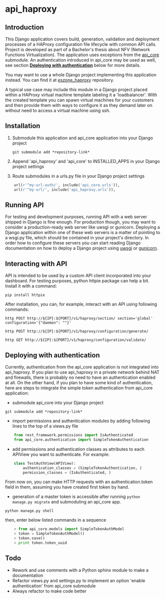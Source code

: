 api\_haproxy
========

Introduction
------

This Django application covers build, generation, validation and deployment processes of a HAProxy configuration file
lifecycle with common API calls. Project is developed as part of a Bachelor's thesis about NFV (Network Functions Virtualization). 
The application uses exceptions from the [api\_core](https://github.com/erigones/api_core ) submodule. An authentication introduced 
in api\_core may be used as well, see section [<b>Deploying with authentication</b>](https://github.com/erigones/api_haproxy#deploying-with-authentication) 
below for more details.

You may want to use a whole Django project implementing this application instead. You can find it at 
[eszone\_haproxy](https://github.com/erigones/eszone_haproxy) repository.  

A typical use case may include this module in a Django project placed within a HAProxy virtual machine template 
labeling it a 'loadbalancer'. With the created template you can spawn virtual machines for your customers and then 
provide them with ways to configure it as they demand later on without need to access a virtual machine using ssh. 

Installation
------

1. Submodule this application and api\_core application into your Django project

   `git submodule add *repository-link*`

2. Append 'api\_haproxy' and 'api\_core' to INSTALLED_APPS in your Django project settings

3. Route submodules in a urls.py file in your Django project settings

```python
    url(r'^my-url-auth/', include('api_core.urls')),
    url(r'^my-url/', include('api_haproxy.urls')),
```

Running API
------

For testing and development purposes, running API with a web server shipped in Django is fine enough. For production 
though, you may want to consider a production-ready web server like uwsgi or gunicorn. Deploying a Django application 
within one of these web servers is a matter of pointing to a wsgi.py file, which should be contained in your project's 
directory. In order how to configure these servers you can start reading Django documentation on how to deploy a Django
project using [uwsgi](https://docs.djangoproject.com/en/1.7/howto/deployment/wsgi/uwsgi/) or 
[gunicorn](https://docs.djangoproject.com/en/1.7/howto/deployment/wsgi/gunicorn/).

Interacting with API
------

API is intended to be used by a custom API client incorporated into your dashboard. For testing purposes, python httpie 
package can help a bit. Install it with a command:

`pip install httpie`

After installation, you can, for example, interact with an API using following commands:

`http POST http://${IP}:${PORT}/v1/haproxy/section/ section='global' configuration='{"daemon": ""}'`

`http POST http://${IP}:${PORT}/v1/haproxy/configuration/generate/`

`http GET http://${IP}:${PORT}/v1/haproxy/configuration/validate/`

Deploying with authentication
------

Currently, authentication from the api\_core application is not integrated into api\_haproxy. If you plan to
use api\_haproxy in a private network behind NAT and firewalls, there is probably no need to have an authentication 
enabled at all. On the other hand, if you plan to have some kind of authentication, here are steps to integrate the 
simple token authentication from api_core application:

- submodule api\_core into your Django project

`git submodule add *repository-link*`

- import permissions and authentication modules by adding following lines to the top of a views.py file

```python
    from rest_framework.permissions import IsAuthenticated
    from api_core.authentication import SimpleTokenAuthentication
```

- add permissions and authentication classes as attributes to each APIView you want to authenticate. For example:

```python
    class TestAuthView(APIView):
        authentication_classes = (SimpleTokenAuthentication, )
        permission_classes = (IsAuthenticated, )
```

From now on, you can make HTTP requests with an authentication.token field in them, assuming you have created first token 
by hand.

- generation of a master token is accessible after running `python manage.py migrate` and submoduling an api\_core app.

`python manage.py shell`

then, enter below listed commands in a sequence

```python
    > from api_core.models import SimpleTokenAuthModel
    > token = SimpleTokenAuthModel()
    > token.save()
    > print token.token_uuid
```

Todo
------

- Rework and use comments with a Python sphinx module to make a documentation
- Refactor views.py and settings.py to implement an option 'enable authentication' from api\_core submodule
- Always refactor to make code better